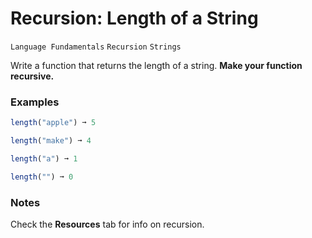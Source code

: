# Recursion: Length of a String

`Language Fundamentals` `Recursion` `Strings`

Write a function that returns the length of a string. **Make your function recursive.**

### Examples

```js
length("apple") ➞ 5

length("make") ➞ 4

length("a") ➞ 1

length("") ➞ 0
```

### Notes

Check the **Resources** tab for info on recursion.
